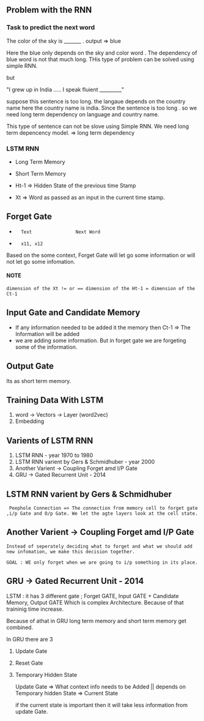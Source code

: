 ## Problem with the RNN

### Task to predict the next word
The color of the sky is _______ . output => blue

Here the blue only depends on the sky and color word . The dependency of blue word is not that much long. THis type of problem can be solved using simple RNN.

but

"I grew up in India  ..... I speak fluient _________" 

suppose this sentence is too long. the langaue depends on the country name here the country name is india. Since the sentence is too long . so we need long term dependency on language and country name. 

This type of sentence can not be slove using Simple RNN. We need long term depencency model. => long term dependency


### LSTM RNN
- Long Term Memory
- Short Term Memory

- Ht-1 => Hidden State of the previous time Stamp
- Xt => Word as passed as an input in the current time stamp.

## Forget Gate

-       Text                Next Word
-       x11, x12

Based on the some context, Forget Gate will let go some information or will not let go some infomation.

#### NOTE
    dimension of the Xt != or == dimension of the Ht-1 = dimension of the Ct-1

## Input Gate and  Candidate Memory
- If any information needed to be added it the memory then Ct-1 => The Information will be added
- we are adding some information. But in forget gate we are forgeting some of the information. 

## Output Gate
Its as short term memory.


## Training Data With LSTM
 1. word -> Vectors ->  Layer (word2vec)
 2. Embedding

## Varients of LSTM RNN
1. LSTM RNN - year 1970 to 1980
2. LSTM RNN varient by Gers & Schmidhuber - year 2000
3. Another Varient -> Coupling Forget amd I/P Gate
4. GRU -> Gated Recurrent Unit - 2014

## LSTM RNN varient by Gers & Schmidhuber
     Peephole Connection => The connection from memory cell to forget gate ,i/p Gate and O/p Gate. We let the agte layers look at the cell state.
## Another Varient -> Coupling Forget amd I/P Gate
    Instead of seperately deciding what to forget and what we should add new infomation, we make this decision together.

    GOAL : WE only forget when we are going to i/p something in its place.


   
## GRU -> Gated Recurrent Unit - 2014

 LSTM : it has 3 different gate ; Forget GATE, Input GATE + Candidate Memory, Output GATE Which is complex Architecture. Because of that traininig time increase.

Because of athat in GRU long term memory and short term memory get combined.

In GRU there are 3 
1. Update Gate
2. Reset Gate
3. Temporary Hidden State

    Update Gate => What context info needs to be Added 
                || depends on 
    Temporary hidden State => Current State


    if the current state is important then it will take less information from update Gate.
